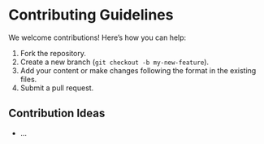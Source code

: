 # Contributing Guidelines

We welcome contributions! Here’s how you can help:

1. Fork the repository.
2. Create a new branch (`git checkout -b my-new-feature`).
3. Add your content or make changes following the format in the existing files.
4. Submit a pull request.

## Contribution Ideas
- ...
